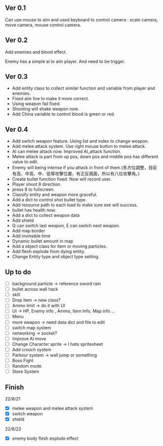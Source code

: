 ## Ver 0.1

Can use mouse to aim and used keyboard to control camera : scale camera, move camera, mouse control camera.

## Ver 0.2

Add enemies and blood effect.

Enemy has a simple ai to aim player. And need to be trigger.

## Ver 0.3

* Add entity class to collect similar function and variable from player and enemies.
* Fixed aim line to make it more correct.
* Using weapon fail fixed.
* Shooting will shake weapon now.
* Add China variable to control blood is green or red.

## Ver 0.4

* Add switch weapon feature. Using list and index to change weapon.
* Add melee attack system. Use right mouse button to melee attack.
* AI can melee attack now. Improved AI_attack function.
* Melee attack is part from up pos, down pos and middle pos has different value to edit.
* Enemy will being intense if you attack in front of them.(多方位調整，目前有高、中高、中、低等攻擊位置，有正反兩面，所以有八位攻擊角。)
* Create bullet function fixed. Now will record user.
* Player shoot 8 direction.
* press 8 to fullscreen.
* Classify entity and weapon more graceful.
* Add a dict to control shot bullet type.
* Add resource path to each load to make sure exe will success.
* bullet has health now.
* Add a dict to collect weapon data
* Add shield
* Q can switch last weapon, E can switch next weapon.
* Add map border
* Add invinsible time
* Dynamic bullet amount in map
* Add a object class for item or moving particles.
* Add flesh explode from dying entity.
* Change Entity type and object type setting.

## Up to do

- [ ] background particle -> reference sword rain
- [ ] bullet across wall hack
- [ ] skill
- [ ] Drop item -> new class?
- [ ] Ammo limit -> do it with UI
- [ ] UI -> HP, Enemy info , Ammo, Item Info, Map info ...
- [ ] Menu
- [ ] more weapon -> need data dict and file to edit
- [ ] switch map system
- [ ] networking -> socket?
- [ ] Improve AI move
- [ ] Change Character sprite -> I hate spritesheet
- [ ] Add crouch system
- [ ] Parkour system -> wall jump or something
- [ ] Boss Fight
- [ ] Random mode
- [ ] Store System

## Finish

22/8/21

- [x] melee weapon and melee attack system
- [x] switch weapon
- [x] shield

22/8/22

- [x] enemy body flesh explode effect

